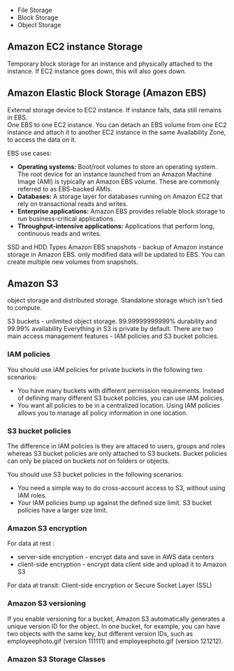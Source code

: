 
- File Storage
- Block Storage
- Object Storage

## Amazon EC2 instance Storage

Temporary block storage for an instance and physically attached to the instance. If EC2 instance goes down, this will also goes down. 

## Amazon Elastic Block Storage (Amazon EBS)

External storage device to EC2 instance. If instance fails, data still remains in EBS.  
One EBS to one EC2 instance.
You can detach an EBS volume from one EC2 instance and attach it to another EC2 instance in the same Availability Zone, to access the data on it.

EBS use cases:
-   **Operating systems:** Boot/root volumes to store an operating system. The root device for an instance launched from an Amazon Machine Image (AMI) is typically an Amazon EBS volume. These are commonly referred to as EBS-backed AMIs.
-   **Databases:** A storage layer for databases running on Amazon EC2 that rely on transactional reads and writes.
-   **Enterprise applications:** Amazon EBS provides reliable block storage to run business-critical applications.
-   **Throughput-intensive applications:** Applications that perform long, continuous reads and writes.

SSD and HDD Types
Amazon EBS snapshots - backup of Amazon instance storage in Amazon EBS. only modified data will be updated to EBS. You can create multiple new volumes from snapshots.

## Amazon S3

object storage and distributed storage. Standalone storage which isn't tied to compute. 

S3 buckets - unlimited object storage.
99.99999999999% durability and 99.99% availability 
Everything in S3 is private by default. 
There are two main access management features - IAM policies and S3 bucket policies.

### IAM policies

You should use IAM policies for private buckets in the following two scenarios:

-   You have many buckets with different permission requirements. Instead of defining many different S3 bucket policies, you can use IAM policies.
-   You want all policies to be in a centralized location. Using IAM policies allows you to manage all policy information in one location.

### S3 bucket policies

The difference in IAM policies is they are attaced to users, groups and roles whereas S3 bucket policies are only attached to S3 buckets. 
Bucket policies can only be placed on buckets not on folders or objects. 

You should use S3 bucket policies in the following scenarios:

-   You need a simple way to do cross-account access to S3, without using IAM roles.
-   Your IAM policies bump up against the defined size limit. S3 bucket policies have a larger size limit.

### Amazon S3 encryption

For data at rest :
- server-side encryption - encrypt data and save in AWS data centers
- client-side encryption - encrypt data client side and upload it to Amazon S3

For data at transit:
Client-side encryption or Secure Socket Layer (SSL)

### Amazon S3 versioning

If you enable versioning for a bucket, Amazon S3 automatically generates a unique version ID for the object. In one bucket, for example, you can have two objects with the same key, but different version IDs, such as employeephoto.gif (version 111111) and employeephoto.gif (version 121212).

### Amazon S3 Storage Classes

